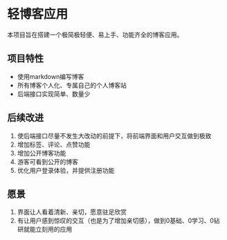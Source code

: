 # 轻博客应用

本项目旨在搭建一个极简极轻便、易上手、功能齐全的博客应用。

## 项目特性

- 使用markdown编写博客
- 所有博客个人化、专属自己的个人博客站
- 后端接口实现简单、数量少

## 后续改进

1. 使后端接口尽量不发生大改动的前提下，将前端界面和用户交互做到极致
2. 增加标签、评论、点赞功能
3. 增加公开博客功能
4. 游客可看到公开的博客
5. 优化用户登录体验，并提供注册功能

## 愿景

1. 界面让人看着清新、亲切，愿意驻足欣赏
2. 有让用户感到惊叹的交互（也是为了增加亲切感），做到0基础、0学习、0钻研就能立刻用的应用